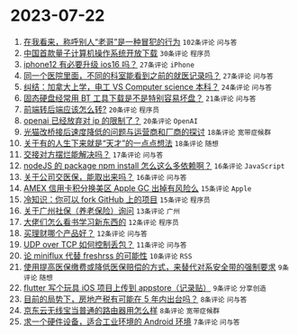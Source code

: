 # 2023-07-22

1. [在我看来，称呼别人“老哥”是一种冒犯的行为](https://www.v2ex.com/t/958794) `102条评论` `问与答`
1. [中国首款量子计算机操作系统开放下载](https://www.v2ex.com/t/958759) `30条评论` `程序员`
1. [iphone12 有必要升级 ios16 吗？](https://www.v2ex.com/t/958744) `27条评论` `iPhone`
1. [同一个医院里面，不同的科室能看到之前的就医记录吗？](https://www.v2ex.com/t/958752) `27条评论` `问与答`
1. [纠结：加拿大上学，电工 VS Computer science 本科？](https://www.v2ex.com/t/958789) `24条评论` `问与答`
1. [固态硬盘经常用 BT 工具下载是不是特别容易坏盘？](https://www.v2ex.com/t/958739) `21条评论` `问与答`
1. [前端转后端应该怎么转?](https://www.v2ex.com/t/958745) `20条评论` `程序员`
1. [openai 已经放弃对 ip 的限制了？](https://www.v2ex.com/t/958763) `20条评论` `OpenAI`
1. [光猫改桥接后速度降低的问题与运营商和厂商的探讨](https://www.v2ex.com/t/958813) `18条评论` `宽带症候群`
1. [关于有的人生下来就是“天才”的一点点想法](https://www.v2ex.com/t/958810) `18条评论` `随想`
1. [交接对方摆烂能解决吗？](https://www.v2ex.com/t/958811) `17条评论` `问与答`
1. [nodeJS 的 package npm install 怎么这么多依赖啊？](https://www.v2ex.com/t/958804) `16条评论` `JavaScript`
1. [关于公司交医保，能取出来吗？](https://www.v2ex.com/t/958784) `16条评论` `问与答`
1. [AMEX 信用卡积分换美区 Apple GC 出掉有风险么](https://www.v2ex.com/t/958793) `15条评论` `Apple`
1. [冷知识：你可以 fork GitHub 上的项目](https://www.v2ex.com/t/958781) `15条评论` `程序员`
1. [关于广州社保（养老保险）询问](https://www.v2ex.com/t/958779) `13条评论` `广州`
1. [大佬们怎么看书学习新东西的](https://www.v2ex.com/t/958786) `12条评论` `程序员`
1. [买理财哪个产品好？](https://www.v2ex.com/t/958740) `12条评论` `问与答`
1. [UDP over TCP 如何控制丢包？](https://www.v2ex.com/t/958773) `11条评论` `问与答`
1. [论 miniflux 代替 freshrss 的可能性](https://www.v2ex.com/t/958756) `10条评论` `RSS`
1. [使用提高医保缴费或降低医保赔偿的方式，来替代对系安全带的强制要求](https://www.v2ex.com/t/958837) `9条评论` `随想`
1. [flutter 写个玩具 iOS 项目上传到 appstore（记录贴）](https://www.v2ex.com/t/958772) `9条评论` `分享创造`
1. [目前的局势下，房地产税有可能在 5 年内出台吗？](https://www.v2ex.com/t/958834) `8条评论` `问与答`
1. [京东云无线宝当普通的路由器用怎么样](https://www.v2ex.com/t/958805) `8条评论` `宽带症候群`
1. [求一个硬件设备，适合工业环境的 Android 环境](https://www.v2ex.com/t/958775) `7条评论` `问与答`
